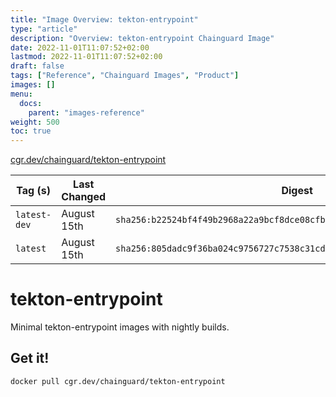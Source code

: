 ```yaml
---
title: "Image Overview: tekton-entrypoint"
type: "article"
description: "Overview: tekton-entrypoint Chainguard Image"
date: 2022-11-01T11:07:52+02:00
lastmod: 2022-11-01T11:07:52+02:00
draft: false
tags: ["Reference", "Chainguard Images", "Product"]
images: []
menu:
  docs:
    parent: "images-reference"
weight: 500
toc: true
---
```


[cgr.dev/chainguard/tekton-entrypoint](https://github.com/chainguard-images/images/tree/main/images/tekton-entrypoint)

| Tag (s)       | Last Changed | Digest                                                                    |
|---------------|--------------|---------------------------------------------------------------------------|
|  `latest-dev` | August 15th  | `sha256:b22524bf4f49b2968a22a9bcf8dce08cfbf36b5bc675c0492f27e25cb70502a7` |
|  `latest`     | August 15th  | `sha256:805dadc9f36ba024c9756727c7538c31cd90b82eaf3fef9d45d0630c07284d10` |

# tekton-entrypoint

Minimal tekton-entrypoint images with nightly builds.

## Get it!

```shell
docker pull cgr.dev/chainguard/tekton-entrypoint
```
